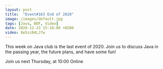 ```yaml
---
layout: post
title:  "Event#163 End of 2020"
image: /images/default.jpg
tags: [Java, BOF, Video]
date: 2020-12-23 15:18:00 +0200
video: 8e5zz04LJ7w
---
```


This week on Java club is the last event of 2020. Join us to discuss Java in the passing year, the future plans, and have some fun! []()

Join us next Thursday, at 10:00 Online
